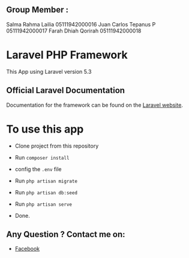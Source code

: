 ## Group Member : 
Salma Rahma Lailia	05111942000016
Juan Carlos Tepanus P	05111942000017
Farah Dhiah Qorirah	05111942000018

# Laravel PHP Framework
This App using Laravel version 5.3

## Official Laravel Documentation

Documentation for the framework can be found on the [Laravel website](http://laravel.com/docs).

# To use this app

- Clone project from this repository

- Run `composer install`

- config the ` .env ` file

- Run `php artisan migrate`

- Run `php artisan db:seed`

- Run `php artisan serve`

- Done.

## Any Question ? Contact me on:
- [Facebook](https://facebook.com/caesaralilamondo)
